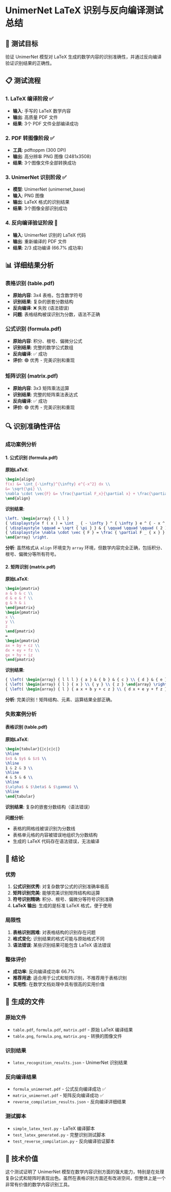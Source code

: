 # UnimerNet LaTeX 识别与反向编译测试总结

## 🎯 测试目标
验证 UnimerNet 模型对 LaTeX 生成的数学内容的识别准确性，并通过反向编译验证识别结果的正确性。

## 📋 测试流程

### 1. LaTeX 编译阶段 ✅
- **输入**: 手写的 LaTeX 数学内容
- **输出**: 高质量 PDF 文件
- **结果**: 3个 PDF 文件全部编译成功

### 2. PDF 转图像阶段 ✅
- **工具**: pdftoppm (300 DPI)
- **输出**: 高分辨率 PNG 图像 (2481x3508)
- **结果**: 3个图像文件全部转换成功

### 3. UnimerNet 识别阶段 ✅
- **模型**: UnimerNet (unimernet_base)
- **输入**: PNG 图像
- **输出**: LaTeX 格式的识别结果
- **结果**: 3个图像全部识别成功

### 4. 反向编译验证阶段 🔄
- **输入**: UnimerNet 识别的 LaTeX 代码
- **输出**: 重新编译的 PDF 文件
- **结果**: 2/3 成功编译 (66.7% 成功率)

## 📊 详细结果分析

### 表格识别 (table.pdf)
- **原始内容**: 3x4 表格，包含数学符号
- **识别结果**: 复杂的嵌套分数结构
- **反向编译**: ❌ 失败 (语法错误)
- **问题**: 表格结构被误识别为分数，语法不正确

### 公式识别 (formula.pdf)
- **原始内容**: 积分、根号、偏微分公式
- **识别结果**: 完整的数学公式数组
- **反向编译**: ✅ 成功
- **评价**: 🟢 优秀 - 完美识别和重现

### 矩阵识别 (matrix.pdf)
- **原始内容**: 3x3 矩阵乘法运算
- **识别结果**: 完整的矩阵乘法表达式
- **反向编译**: ✅ 成功
- **评价**: 🟢 优秀 - 完美识别和重现

## 🔍 识别准确性评估

### 成功案例分析

#### 1. 公式识别 (formula.pdf)
**原始LaTeX**:
```latex
\begin{align}
f(x) &= \int_{-\infty}^{\infty} e^{-x^2} dx \\
&= \sqrt{\pi} \\
\nabla \cdot \vec{F} &= \frac{\partial F_x}{\partial x} + \frac{\partial F_y}{\partial y} + \frac{\partial F_z}{\partial z}
\end{align}
```

**识别结果**:
```latex
\left. \begin{array} { l l } 
{ \displaystyle f ( x ) = \int _ { - \infty } ^ { \infty } e ^ { - x ^ { 2 } } d x } & { \qquad \qquad \qquad ( 1 ) } \\ 
{ \displaystyle \qquad = \sqrt { \pi } } & { \qquad \qquad \qquad ( 2 ) } \\ 
{ \displaystyle \nabla \cdot \vec { F } = \frac { \partial F _ { x } } { \partial x } + \frac { \partial F _ { y } } { \partial y } + \frac { \partial F _ { z } } { \partial z } } & { \qquad \qquad \qquad ( 3 ) } 
\end{array} \right.
```

**分析**: 虽然格式从 `align` 环境变为 `array` 环境，但数学内容完全正确，包括积分、根号、偏微分等所有符号。

#### 2. 矩阵识别 (matrix.pdf)
**原始LaTeX**:
```latex
\begin{pmatrix}
a & b & c \\
d & e & f \\
g & h & i
\end{pmatrix}
\begin{pmatrix}
x \\
y \\
z
\end{pmatrix}
=
\begin{pmatrix}
ax + by + cz \\
dx + ey + fz \\
gx + hy + iz
\end{pmatrix}
```

**识别结果**:
```latex
{ \left( \begin{array} { l l l } { a } & { b } & { c } \\ { d } & { e } & { f } \\ { g } & { h } & { i } \end{array} \right) } 
{ \left( \begin{array} { l } { x } \\ { y } \\ { z } \end{array} \right) } = 
{ \left( \begin{array} { l } { a x + b y + c z } \\ { d x + e y + f z } \\ { g x + h y + i z } \end{array} \right) }
```

**分析**: 完美识别！矩阵结构、元素、运算结果全部正确。

### 失败案例分析

#### 表格识别 (table.pdf)
**原始LaTeX**:
```latex
\begin{tabular}{|c|c|c|}
\hline
$x$ & $y$ & $z$ \\
\hline
1 & 2 & 3 \\
\hline
4 & 5 & 6 \\
\hline
$\alpha$ & $\beta$ & $\gamma$ \\
\hline
\end{tabular}
```

**识别结果**: 复杂的嵌套分数结构（语法错误）

**问题分析**: 
- 表格的网格线被误识别为分数线
- 表格单元格的内容被错误地组织为分数结构
- 生成的 LaTeX 代码存在语法错误，无法编译

## 🎯 结论

### 优势
1. **公式识别优秀**: 对复杂数学公式的识别准确率极高
2. **矩阵识别完美**: 能够完美识别矩阵结构和运算
3. **符号识别精确**: 积分、根号、偏微分等符号识别准确
4. **LaTeX 输出**: 生成的是标准 LaTeX 格式，便于使用

### 局限性
1. **表格识别困难**: 对表格结构的识别存在问题
2. **格式变化**: 识别结果的格式可能与原始格式不同
3. **语法错误**: 某些识别结果可能包含 LaTeX 语法错误

### 整体评价
- **成功率**: 反向编译成功率 66.7%
- **推荐用途**: 适合用于公式和矩阵识别，不推荐用于表格识别
- **实用性**: 在数学文档处理中具有很高的实用价值

## 📁 生成的文件

### 原始文件
- `table.pdf`, `formula.pdf`, `matrix.pdf` - 原始 LaTeX 编译结果
- `table.png`, `formula.png`, `matrix.png` - 转换的图像文件

### 识别结果
- `latex_recognition_results.json` - UnimerNet 识别结果

### 反向编译结果
- `formula_unimernet.pdf` - 公式反向编译成功 ✅
- `matrix_unimernet.pdf` - 矩阵反向编译成功 ✅
- `reverse_compilation_results.json` - 反向编译详细结果

### 测试脚本
- `simple_latex_test.py` - LaTeX 编译脚本
- `test_latex_generated.py` - 完整识别测试脚本
- `test_reverse_compilation.py` - 反向编译验证脚本

## 🚀 技术价值

这个测试证明了 UnimerNet 模型在数学内容识别方面的强大能力，特别是在处理复杂公式和矩阵时表现出色。虽然在表格识别方面还有改进空间，但整体上是一个非常有价值的数学内容识别工具。 